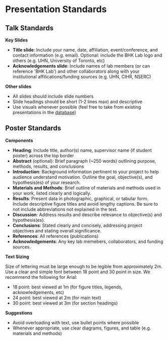 # Presentation Standards

## Talk Standards

**Key Slides**

- **Title slide**: Include your name, date, affiliation, event/conference, and contact information (e.g. email). Optional: include the BHK Lab logo and others (e.g. UHN, University of Toronto, etc)
- **Acknowledgements slide**: Include names of lab members (or can reference 'BHK Lab') and other collaborators along with your institutional affilications/funding sources (e.g. UHN, CIHR, NSERC)

**Other slides**

- All slides should include slide numbers
- Slide headings should be short (1-2 lines max) and descriptive
- Use visuals whenever possible (feel free to take from existing presentations in the [database](database))


## Poster Standards

**Components**

- **Heading**: Include title, author(s) name, supervisor name (if student poster) across the top border
- **Abstract** (optional): Brief paragraph (~250 words) outlining purpose, methods, results, and conclusions
- **Introduction**: Background information pertinent to your project to help audience understand motivation. Outline the goal, objective(s), and hypothesis(es) of your research.
- **Materials and Methods**: Brief outline of materials and methods used in your work, listed clearly and logically.
- **Results**: Present data in photographic, graphical, or tabular form. Include descriptive figure titles and avoid lengthy captions. Be sure to not include abbreviations not explained in the text. 
- **Discussion**: Address results and describe relevance to objective(s) and hypothesis(es).
- **Conclusions**: Stated clearly and concisely, addressing project objectives and stating overall significance. 
- **References**: All references (publications)
- **Acknowledgements**: Any key lab memebers, collaborators, and funding sources.

**Text Sizing**

Size of lettering must be large enough to be legible from approximately 2m. Use a clear and simple font between 18 point and 30 point in size. We recommend the following for Arial:

- 18 point: best viewed at 1m (for figure titles, legends, acknowledgements, etc)
- 24 point: best viewed at 2m (for main text)
- 30 point: best viewed at 3m (for section headings)

**Suggestions**

- Avoid overloading with text, use bullet points where possible
- Whenever appropriate, use clear diagrams, figures, and table (e.g. materials and methods)